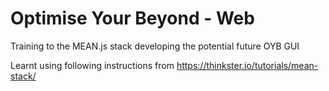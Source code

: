 # Optimise Your Beyond - Web

Training to the MEAN.js stack developing the potential future OYB GUI


Learnt using following instructions from https://thinkster.io/tutorials/mean-stack/


